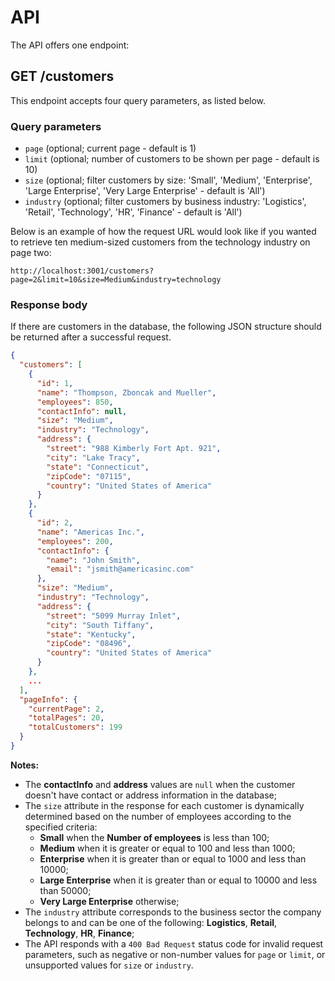 # API

The API offers one endpoint:

## GET /customers

This endpoint accepts four query parameters, as listed below.

### Query parameters

- `page` (optional; current page - default is 1)
- `limit` (optional; number of customers to be shown per page - default is 10)
- `size` (optional; filter customers by size: 'Small', 'Medium', 'Enterprise', 'Large Enterprise', 'Very Large Enterprise' - default is 'All')
- `industry` (optional; filter customers by business industry: 'Logistics', 'Retail', 'Technology', 'HR', 'Finance' - default is 'All')

Below is an example of how the request URL would look like if you wanted to retrieve ten medium-sized customers from the technology industry on page two:

`http://localhost:3001/customers?page=2&limit=10&size=Medium&industry=technology`

### Response body

If there are customers in the database, the following JSON structure should be returned after a successful request.

```json
{
  "customers": [
    {
      "id": 1,
      "name": "Thompson, Zboncak and Mueller",
      "employees": 850,
      "contactInfo": null,
      "size": "Medium",
      "industry": "Technology",
      "address": {
        "street": "988 Kimberly Fort Apt. 921",
        "city": "Lake Tracy",
        "state": "Connecticut",
        "zipCode": "07115",
        "country": "United States of America"
      }
    },
    {
      "id": 2,
      "name": "Americas Inc.",
      "employees": 200,
      "contactInfo": {
        "name": "John Smith",
        "email": "jsmith@americasinc.com"
      },
      "size": "Medium",
      "industry": "Technology",
      "address": {
        "street": "5099 Murray Inlet",
        "city": "South Tiffany",
        "state": "Kentucky",
        "zipCode": "08496",
        "country": "United States of America"
      }
    },
    ...
  ],
  "pageInfo": {
    "currentPage": 2,
    "totalPages": 20,
    "totalCustomers": 199
  }
}

```

**Notes:**

- The **contactInfo** and **address** values are `null` when the customer doesn't have contact or address information in the database;
- The `size` attribute in the response for each customer is dynamically determined based on the number of employees according to the specified criteria:
  - **Small** when the **Number of employees** is less than 100;
  - **Medium** when it is greater or equal to 100 and less than 1000;
  - **Enterprise** when it is greater than or equal to 1000 and less than 10000;
  - **Large Enterprise** when it is greater than or equal to 10000 and less than 50000;
  - **Very Large Enterprise** otherwise;
- The `industry` attribute corresponds to the business sector the company belongs to and can be one of the following: **Logistics**, **Retail**, **Technology**, **HR**, **Finance**;
- The API responds with a `400 Bad Request` status code for invalid request parameters, such as negative or non-number values for `page` or `limit`, or unsupported values for `size` or `industry`.
